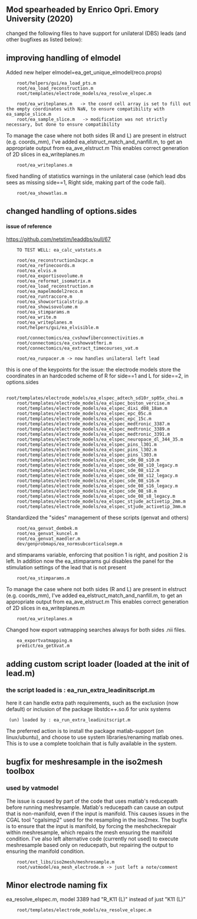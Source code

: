 ## Mod spearheaded by Enrico Opri. Emory University (2020)
changed the following files to have support for unilateral (DBS) leads (and other bugfixes as listed below):
    
## improving handling of elmodel
Added new helper elmodel=ea_get_unique_elmodel(reco.props)
```
    root/helpers/gui/ea_load_pts.m
    root/ea_load_reconstruction.m
    root/templates/electrode_models/ea_resolve_elspec.m

    root/ea_writeplanes.m   -> the coord cell array is set to fill out the empty coordinates with NaN, to ensure compatibility with ea_sample_slice.m
    root/ea_sample_slice.m   -> modification was not strictly necessary, but done to ensure compatibility
```
To manage the case where not both sides (R and L) are present in elstruct (e.g. coords_mm), I've added ea_elstruct_match_and_nanfill.m, to get an appropriate output from ea_ave_elstruct.m
This enables correct generation of 2D slices in ea_writeplanes.m
```
    root/ea_writeplanes.m
```
fixed handling of statistics warnings in the unilateral case (which lead dbs sees as missing side==1, Right side, making part of the code fail). 
```
    root/ea_showatlas.m
```


## changed handling of options.sides
#### issue of reference
https://github.com/netstim/leaddbs/pull/67
```
    TO TEST WELL: ea_calc_vatstats.m

    root/ea_reconstruction2acpc.m
    root/ea_refinecoords.m
    root/ea_elvis.m
    root/ea_exportisovolume.m
    root/ea_reformat_isomatrix.m
    root/ea_load_reconstruction.m
    root/ea_mapelmodel2reco.m    
    root/ea_runtraccore.m
    root/ea_showcorticalstrip.m
    root/ea_showisovolume.m
    root/ea_stimparams.m
    root/ea_write.m
    root/ea_writeplanes.m
    root/helpers/gui/ea_elvisible.m

    root/connectomics/ea_cvshowfiberconnectivities.m
    root/connectomics/ea_cvshowvatfmri.m
    root/connectomics/ea_extract_timecourses_vat.m

    root/ea_runpacer.m -> now handles unilateral left lead
```
this is one of the keypoints for the issue: the electrode models store the coordinates 
in an hardcoded scheme of R for side==1 and L for side==2, in options.sides
```
    root/templates/electrode_models/ea_elspec_adtech_sd10r_sp05x_choi.m
    root/templates/electrode_models/ea_elspec_boston_vercise.m
    root/templates/electrode_models/ea_elspec_dixi_d08_18am.m
    root/templates/electrode_models/ea_elspec_epc_05c.m
    root/templates/electrode_models/ea_elspec_epc_15c.m
    root/templates/electrode_models/ea_elspec_medtronic_3387.m
    root/templates/electrode_models/ea_elspec_medtronic_3389.m
    root/templates/electrode_models/ea_elspec_medtronic_3391.m
    root/templates/electrode_models/ea_elspec_neuropace_dl_344_35.m
    root/templates/electrode_models/ea_elspec_pins_l301.m
    root/templates/electrode_models/ea_elspec_pins_l302.m
    root/templates/electrode_models/ea_elspec_pins_l303.m
    root/templates/electrode_models/ea_elspec_sde_08_s10.m
    root/templates/electrode_models/ea_elspec_sde_08_s10_legacy.m
    root/templates/electrode_models/ea_elspec_sde_08_s12.m
    root/templates/electrode_models/ea_elspec_sde_08_s12_legacy.m
    root/templates/electrode_models/ea_elspec_sde_08_s16.m
    root/templates/electrode_models/ea_elspec_sde_08_s16_legacy.m
    root/templates/electrode_models/ea_elspec_sde_08_s8.m
    root/templates/electrode_models/ea_elspec_sde_08_s8_legacy.m
    root/templates/electrode_models/ea_elspec_stjude_activetip_2mm.m
    root/templates/electrode_models/ea_elspec_stjude_activetip_3mm.m
```
Standardized the "sides" management of these scripts (genvat and others)
```
    root/ea_genvat_dembek.m  
    root/ea_genvat_kuncel.m
    root/ea_genvat_maedler.m
    dev/genprobmaps/ea_normsubcorticalsegm.m
```
and stimparams variable, enforcing that position 1 is right, and position 2 is left.
In addition now the ea_stimparams gui disables the panel for the stimulation settings of the lead that is not present
```
    root/ea_stimparams.m
```
To manage the case where not both sides (R and L) are present in elstruct (e.g. coords_mm), I've added ea_elstruct_match_and_nanfill.m, to get an appropriate output from ea_ave_elstruct.m
This enables correct generation of 2D slices in ea_writeplanes.m
```
    root/ea_writeplanes.m
```
Changed how export vatmapping searches always for both sides .nii files.
```
    ea_exportvatmapping.m
    predict/ea_getXvat.m
```


## adding custom script loader (loaded at the init of lead.m)
### the script loaded is : ea_run_extra_leadinitscript.m
here it can handle extra path requirements, such as the exclusion (now default) or inclusion of the package libstdc++.so.6 for unix systems
```
 (un) loaded by : ea_run_extra_leadinitscript.m
```
The preferred action is to install the package matlab-support (on linux/ubuntu), and choose to use system libraries/renaming matlab ones. This is to use a complete toolchain that is fully available in the system.


## bugfix for meshresample in the iso2mesh toolbox
### used by vatmodel
The issue is caused by part of the code that uses matlab's reducepath before running meshresample.
Matlab's reducepath can cause an output that is non-manifold, even if the input is manifold.
This causes issues in the CGAL tool "cgalsimp2" used for the resampling in the iso2mex.
The bugfix is to ensure that the input is manifold, by forcing the meshcheckrepair within meshresample, which repairs the mesh ensuring the manifold condition.
I've also left alternative code (currently not used) to execute meshresample based only on reducepath, but repairing the output to ensuring the manifold condition.
```
    root/ext_libs/iso2mesh/meshresample.m
    root/vatmodel/ea_mesh_electrode.m -> just left a note/comment
```


## Minor electrode naming fix
ea_resolve_elspec.m, model 3389 had "R_K11 (L)" instead of just "K11 (L)"
```
    root/templates/electrode_models/ea_resolve_elspec.m
```